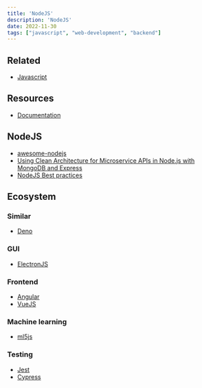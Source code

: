 ```yaml
---
title: 'NodeJS'
description: 'NodeJS'
date: 2022-11-30
tags: ["javascript", "web-development", "backend"]
---
```


## Related

- [Javascript](/lang/javascript)

## Resources

- [Documentation](https://nodejs.org/en/docs)

<CC col="2">

<div>

## NodeJS

- [awesome-nodejs](https://github.com/sindresorhus/awesome-nodejs)
- [Using Clean Architecture for Microservice APIs in Node.js with MongoDB and Express](https://www.youtube.com/watch?v=CnailTcJV_U)
- [NodeJS Best practices](https://github.com/goldbergyoni/nodebestpractices)

</div>

<div>

## Ecosystem

<CC>

<div>

### Similar

- [Deno](https://deno.land/)

</div>

<div>

### GUI

- [ElectronJS](https://www.electronjs.org/docs)

</div>

<div>

### Frontend

- [Angular](https://angular.io/docs)
- [VueJS](https://vuejs.org/api/)

</div>

<div>

### Machine learning

- [ml5js](https://ml5js.org/)

</div>

<div>

### Testing

- [Jest](https://jestjs.io/docs/en/getting-started)
- [Cypress](https://docs.cypress.io/)

</div>

</CC>

</div>

</CC>